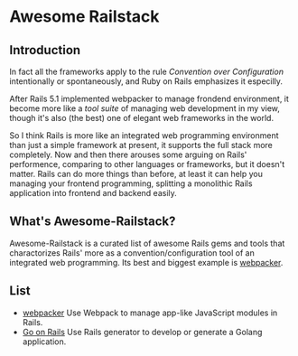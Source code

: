 # Awesome Railstack

## Introduction

In fact all the frameworks apply to the rule *Convention over Configuration* intentionally or spontaneously, and Ruby on Rails emphasizes it especilly.

After Rails 5.1 implemented webpacker to manage frondend environment, it become more like a *tool suite* of managing web development in my view, though it's also (the best) one of elegant web frameworks in the world.

So I think Rails is more like an integrated web programming environment than just a simple framework at present, it supports the full stack more completely. Now and then there arouses some arguing on Rails' performence, comparing to other languages or frameworks, but it doesn't matter. Rails can do more things than before, at least it can help you managing your frontend programming, splitting a monolithic Rails application into frontend and backend easily.

## What's Awesome-Railstack?

Awesome-Railstack is a curated list of awesome Rails gems and tools that charactorizes Rails' more as a convention/configuration tool of an integrated web programming. Its best and biggest example is [webpacker](https://github.com/rails/webpacker).

## List

* [webpacker](https://github.com/rails/webpacker) Use Webpack to manage app-like JavaScript modules in Rails.
* [Go on Rails](https://github.com/railstack/go-on-rails) Use Rails generator to develop or generate a Golang application.
